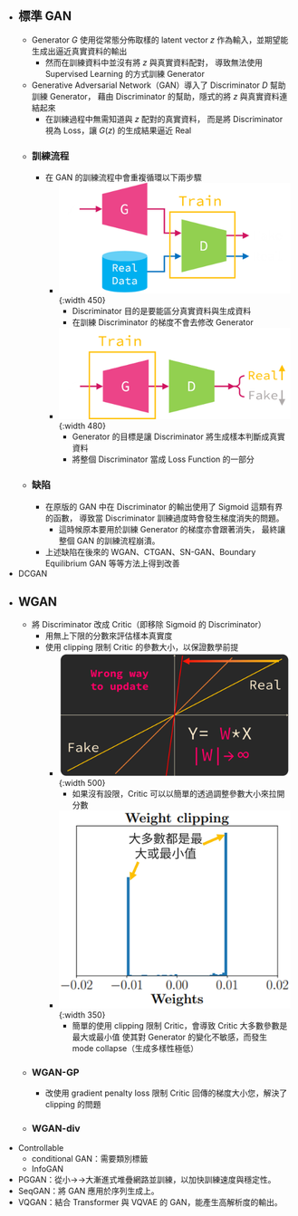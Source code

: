 - ## 標準 GAN
	- Generator $G$ 使用從常態分佈取樣的 latent vector $z$ 作為輸入，並期望能生成出逼近真實資料的輸出
		- 然而在訓練資料中並沒有將 $z$ 與真實資料配對，
		  導致無法使用 Supervised Learning 的方式訓練 Generator
	- Generative Adversarial Network（GAN）導入了 Discriminator $D$ 幫助訓練 Generator，
	  藉由 Discriminator 的幫助，隱式的將 $z$ 與真實資料連結起來
		- 在訓練過程中無需知道與 $z$ 配對的真實資料，
		  而是將 Discriminator 視為 Loss，讓 $G(z)$ 的生成結果逼近 Real
	- ### 訓練流程
		- 在 GAN 的訓練流程中會重複循環以下兩步驟
			- ![gan-1](../assets/gan-1.png){:width 450}
				- Discriminator 目的是要能區分真實資料與生成資料
				- 在訓練 Discriminator 的梯度不會去修改 Generator
			- ![gan-2](../assets/gan-2.png){:width 480}
				- Generator 的目標是讓 Discriminator 將生成樣本判斷成真實資料
				- 將整個 Discriminator 當成 Loss Function 的一部分
	- ### 缺陷
		- 在原版的 GAN 中在 Discriminator 的輸出使用了 Sigmoid 這類有界的函數，
		  導致當 Discriminator 訓練過度時會發生梯度消失的問題。
			- 這時候原本要用於訓練 Generator 的梯度亦會跟著消失，
			  最終讓整個 GAN 的訓練流程崩潰。
		- 上述缺陷在後來的 WGAN、CTGAN、SN-GAN、Boundary Equilibrium GAN 等等方法上得到改善
- DCGAN
- ## WGAN
	- 將 Discriminator 改成 Critic（即移除 Sigmoid 的 Discriminator）
		- 用無上下限的分數來評估樣本真實度
		- 使用 clipping 限制 Critic 的參數大小，以保證數學前提
			- ![wrong-way-to-update.png](../assets/wrong-way-to-update.png){:width 500}
				- 如果沒有設限，Critic 可以以簡單的透過調整參數大小來拉開分數
			- ![2022-08-08-17-43-38.jpeg](../assets/2022-08-08-17-43-38.jpeg){:width 350}
				- 簡單的使用 clipping 限制 Critic，會導致 Critic 大多數參數是最大或最小值
				  使其對 Generator 的變化不敏感，而發生 mode collapse（生成多樣性極低）
	- ### WGAN-GP
		- 改使用 gradient penalty loss 限制 Critic 回傳的梯度大小您，解決了 clipping 的問題
	- ### WGAN-div
- Controllable
	- conditional GAN：需要類別標籤
	- InfoGAN
- PGGAN：從小→→大漸進式堆疊網路並訓練，以加快訓練速度與穩定性。
- SeqGAN：將 GAN 應用於序列生成上。
- VQGAN：結合 Transformer 與 VQVAE 的 GAN，能產生高解析度的輸出。